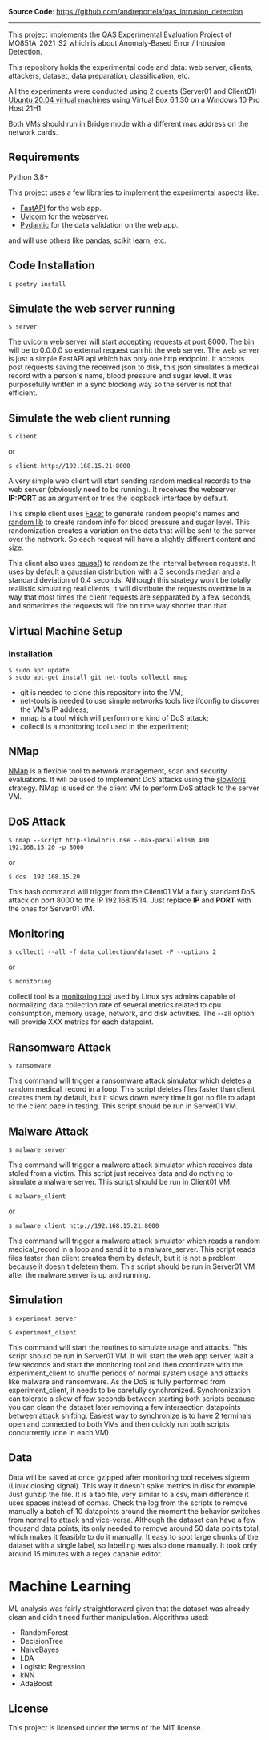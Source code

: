 **Source Code**: <a href="https://github.com/andreportela/qas_intrusion_detection" target="_blank">https://github.com/andreportela/qas_intrusion_detection</a>

---

This project implements the QAS Experimental Evaluation Project of MO851A_2021_S2 which is about Anomaly-Based Error / Intrusion Detection.

This repository holds the experimental code and data: web server, clients, attackers, dataset, data preparation, classification, etc.

All the experiments were conducted using 2 guests (Server01 and Client01) <a href="https://www.osboxes.org/ubuntu/#ubuntu-20-04-vbox" class="external-link" target="_blank">Ubuntu 20.04 virtual machines</a> using Virtual Box 6.1.30 on a Windows 10 Pro Host 21H1.

Both VMs should run in Bridge mode with a different mac address on the network cards.

## Requirements

Python 3.8+

This project uses a few libraries to implement the experimental aspects like:
* <a href="https://fastapi.tiangolo.com/" class="external-link" target="_blank">FastAPI</a> for the web app.
* <a href="https://www.uvicorn.org/" class="external-link" target="_blank">Uvicorn</a> for the webserver.
* <a href="https://pydantic-docs.helpmanual.io/" class="external-link" target="_blank">Pydantic</a> for the data validation on the web app.

and will use others like pandas, scikit learn, etc.

## Code Installation

```console
$ poetry install
```

## Simulate the web server running

```console
$ server
```
The uvicorn web server will start accepting requests at port 8000. The bin will be to 0.0.0.0 so external request can hit the web server.
The web server is just a simple FastAPI api which has only one http endpoint. It accepts post requests saving the received json to disk, this json simulates a medical record with a person's name, blood pressure and sugar level. It was purposefully written in a sync blocking way so the server is not that efficient.

## Simulate the web client running

```console
$ client
```
or 
```console
$ client http://192.168.15.21:8000
```
A very simple web client will start sending random medical records to the web server (obviously need to be running). It receives the webserver **IP:PORT** as an argument or tries the loopback interface by default.

This simple client uses <a href="https://github.com/joke2k/faker" class="external-link" target="_blank">Faker</a> to generate random people's names and <a href="https://docs.python.org/3.8/library/random.html" target="_blank">random lib</a> to create random info for blood pressure and sugar level. This randomization creates a variation on the data that will be sent to the server over the network. So each request will have a slightly different content and size.

This client also uses <a href="https://docs.python.org/3.8/library/random.html#random.gauss" target="_blank">gauss()</a> to randomize the interval between requests. It uses by default a gaussian distribution with a 3 seconds median and a standard deviation of 0.4 seconds. Although this strategy won't be totally reallistic simulating real clients, it will distribute the requests overtime in a way that most times the client requests are sepparated by a few seconds, and sometimes the requests will fire on time way shorter than that.

## Virtual Machine Setup

### Installation
```console
$ sudo apt update
$ sudo apt-get install git net-tools collectl nmap
```
- git is needed to clone this repository into the VM;
- net-tools is needed to use simple networks tools like ifconfig to discover the VM's IP address;
- nmap is a tool which will perform one kind of DoS attack;
- collectl is a monitoring tool used in the experiment;

## NMap

<a href="https://nmap.org/"  target="_blank">NMap</a> is a flexible tool to network management, scan and security evaluations. It will be used to implement DoS attacks using the <a href= "https://nmap.org/nsedoc/scripts/http-slowloris.html" target="_blank">slowloris</a> strategy. NMap is used on the client VM to perform DoS attack to the server VM.

## DoS Attack
```console
$ nmap --script http-slowloris.nse --max-parallelism 400  192.168.15.20 -p 8000
```
or
```console
$ dos  192.168.15.20
```
This bash command will trigger from the Client01 VM a fairly standard DoS attack on port 8000 to the IP 192.168.15.14. Just replace **IP** and **PORT** with the ones for Server01 VM.

## Monitoring
```console
$ collectl --all -f data_collection/dataset -P --options 2
```
or
```console
$ monitoring
```
collectl tool is a <a href="http://collectl.sourceforge.net/Documentation.html" target="_blank">monitoring tool</a> used by Linux sys admins capable of normalizing data collection rate of several metrics related to cpu consumption, memory usage, network, and disk activities. The --all option will provide XXX metrics for each datapoint.

## Ransomware Attack
```console
$ ransomware
```
This command will trigger a ransomware attack simulator which deletes a random medical_record in a loop. This script deletes files faster than client creates them by default, but it slows down every time it got no file to adapt to the client pace in testing. This script should be run in Server01 VM.

## Malware Attack
```console
$ malware_server
```
This command will trigger a malware attack simulator which receives data stoled from a victim. This script just receives data and do nothing to simulate a malware server. This script should be run in Client01 VM.

```console
$ malware_client
```
or 
```console
$ malware_client http://192.168.15.21:8000
```
This command will trigger a malware attack simulator which reads a random medical_record in a loop and send it to a malware_server. This script reads files faster than client creates them by default, but it is not a problem because it doesn't deletem them. This script should be run in Server01 VM after the malware server is up and running.

## Simulation
```console
$ experiment_server
```
```console
$ experiment_client
```
This command will start the routines to simulate usage and attacks. This script should be run in Server01 VM. It will start the web app server, wait a few seconds and start the monitoring tool and then coordinate with the experiment_client to shuffle periods of normal system usage and attacks like malware and ransomware. As the DoS is fully performed from experiment_client, it needs to be carefully synchronized. Synchronization can tolerate a skew of few seconds between starting both scripts because you can clean the dataset later removing a few intersection datapoints between attack shifting. Easiest way to synchronize is to have 2 terminals open and connected to both VMs and then quickly run both scripts concurrently (one in each VM).

## Data
Data will be saved at once gzipped after monitoring tool receives sigterm (Linux closing signal). This way it doesn't spike metrics in disk for example. Just gunzip the file. It is a tab file, very similar to a csv, main difference it uses spaces instead of comas. Check the log from the scripts to remove manually a batch of 10 datapoints around the moment the behavior switches from normal to attack and vice-versa. Although the dataset can have a few thousand data points, its only needed to remove around 50 data points total, which makes it feasible to do it manually.
It easy to spot large chunks of the dataset with a single label, so labelling was also done manually. It took only around 15 minutes with a regex capable editor.


# Machine Learning
ML analysis was fairly straightforward given that the dataset was already clean and didn't need further manipulation.
Algorithms used:
- RandomForest
- DecisionTree
- NaiveBayes
- LDA
- Logistic Regression
- kNN
- AdaBoost
## License

This project is licensed under the terms of the MIT license.
